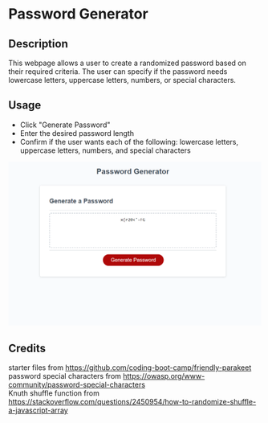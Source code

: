 # Password Generator

## Description

This webpage allows a user to create a randomized password based on their required criteria. The user can specify if the password needs lowercase letters, uppercase letters, numbers, or special characters.

## Usage

- Click "Generate Password"
- Enter the desired password length
- Confirm if the user wants each of the following: lowercase letters, uppercase letters, numbers, and special characters

![randomly generated password](assets/images/webpageCapture.png)

## Credits

starter files from https://github.com/coding-boot-camp/friendly-parakeet \
password special characters from https://owasp.org/www-community/password-special-characters \
Knuth shuffle function from https://stackoverflow.com/questions/2450954/how-to-randomize-shuffle-a-javascript-array
